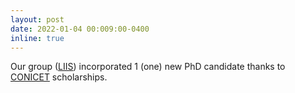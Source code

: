 ```yaml
---
layout: post
date: 2022-01-04 00:009:00-0400
inline: true
---
```


Our group ([LIIS](https://liisgroup.github.io/)) incorporated 1 (one) new PhD candidate thanks to [CONICET](https://www.conicet.gov.ar) scholarships.
